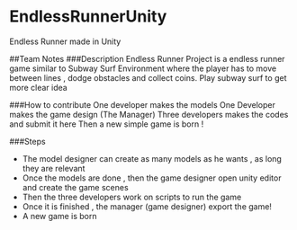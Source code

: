 # EndlessRunnerUnity
Endless Runner made in Unity

##Team Notes
###Description
Endless Runner Project is a endless runner game similar to Subway Surf Environment where the player has to move between lines , dodge obstacles and collect coins. Play subway surf to get more clear idea

###How to contribute
One developer makes the models
One Developer makes the game design (The Manager)
Three developers makes the codes and submit it here
Then a new simple game is born !

###Steps
  * The model designer can create as many models as he wants , as long they are relevant
  * Once the models are done , then the game designer open unity editor and create the game scenes
  * Then the three developers work on scripts to run the game
  * Once it is finished , the manager (game designer) export the game!
  * A new game is born
